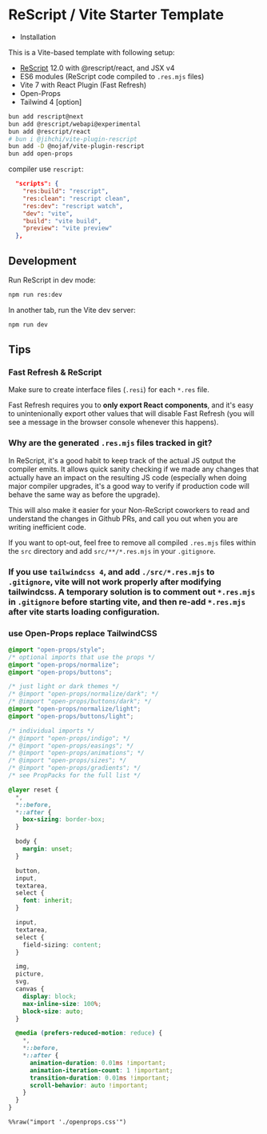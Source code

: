 # ReScript / Vite Starter Template

- Installation

This is a Vite-based template with following setup:

- [ReScript](https://rescript-lang.org) 12.0 with @rescript/react, and JSX v4
- ES6 modules (ReScript code compiled to `.res.mjs` files)
- Vite 7 with React Plugin (Fast Refresh)
- Open-Props
- Tailwind 4 [option]

```bash
bun add rescript@next
bun add @rescript/webapi@experimental
bun add @rescript/react
# bun i @jihchi/vite-plugin-rescript
bun add -D @nojaf/vite-plugin-rescript
bun add open-props
```

compiler use `rescript`:

```json package.json
  "scripts": {
    "res:build": "rescript",
    "res:clean": "rescript clean",
    "res:dev": "rescript watch",
    "dev": "vite",
    "build": "vite build",
    "preview": "vite preview"
  },

```

## Development

Run ReScript in dev mode:

```sh
npm run res:dev
```

In another tab, run the Vite dev server:

```sh
npm run dev
```

## Tips

### Fast Refresh & ReScript

Make sure to create interface files (`.resi`) for each `*.res` file.

Fast Refresh requires you to **only export React components**, and it's easy to unintenionally export other values that will disable Fast Refresh (you will see a message in the browser console whenever this happens).

### Why are the generated `.res.mjs` files tracked in git?

In ReScript, it's a good habit to keep track of the actual JS output the compiler emits. It allows quick sanity checking if we made any changes that actually have an impact on the resulting JS code (especially when doing major compiler upgrades, it's a good way to verify if production code will behave the same way as before the upgrade).

This will also make it easier for your Non-ReScript coworkers to read and understand the changes in Github PRs, and call you out when you are writing inefficient code.

If you want to opt-out, feel free to remove all compiled `.res.mjs` files within the `src` directory and add `src/**/*.res.mjs` in your `.gitignore`.

### If you use `tailwindcss 4`, and add `./src/*.res.mjs` to `.gitignore`, vite will not work properly after modifying tailwindcss. A temporary solution is to comment out `*.res.mjs` in `.gitignore` before starting vite, and then re-add `*.res.mjs` after vite starts loading configuration.

### use Open-Props replace TailwindCSS

```css openprops.css
@import "open-props/style";
/* optional imports that use the props */
@import "open-props/normalize";
@import "open-props/buttons";

/* just light or dark themes */
/* @import "open-props/normalize/dark"; */
/* @import "open-props/buttons/dark"; */
@import "open-props/normalize/light";
@import "open-props/buttons/light";

/* individual imports */
/* @import "open-props/indigo"; */
/* @import "open-props/easings"; */
/* @import "open-props/animations"; */
/* @import "open-props/sizes"; */
/* @import "open-props/gradients"; */
/* see PropPacks for the full list */
```

```css Reset.css
@layer reset {
  *,
  *::before,
  *::after {
    box-sizing: border-box;
  }

  body {
    margin: unset;
  }

  button,
  input,
  textarea,
  select {
    font: inherit;
  }

  input,
  textarea,
  select {
    field-sizing: content;
  }

  img,
  picture,
  svg,
  canvas {
    display: block;
    max-inline-size: 100%;
    block-size: auto;
  }

  @media (prefers-reduced-motion: reduce) {
    *,
    *::before,
    *::after {
      animation-duration: 0.01ms !important;
      animation-iteration-count: 1 !important;
      transition-duration: 0.01ms !important;
      scroll-behavior: auto !important;
    }
  }
}
```

```rescript Main.res
%%raw("import './openprops.css'")
```

